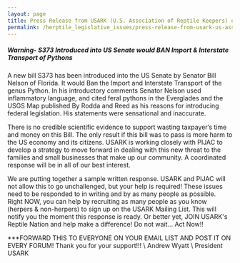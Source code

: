 ```yaml
---
layout: page
title: Press Release from USARK (U.S. Association of Reptile Keepers) opposing S.373
permalink: /herptile_legislative_issues/press-release-from-usark-us-association-of-reptile-keepers-opposing-s373.html
---
```


##### Warning- S373 Introduced into US Senate would BAN Import & Interstate Transport of Pythons
 
A new bill S373 has been introduced into the US Senate by Senator Bill Nelson of Florida. It would Ban the Import and Interstate Transport of the genus Python. In his introductory comments Senator Nelson used inflammatory language, and cited feral pythons in the Everglades and the USGS Map published By Rodda and Reed as his reasons for introducing federal legislation. His statements were sensational and inaccurate.
 
There is no credible scientific evidence to support wasting taxpayer’s time and money on this Bill. The only result if this bill was to pass is more harm to the US economy and its citizens. USARK is working closely with PIJAC to develop a strategy to move forward in dealing with this new threat to the families and small businesses that make up our community. A coordinated response will be in all of our best interest.
 
We are putting together a sample written response. USARK and PIJAC will not allow this to go unchallenged, but your help is required! These issues need to be responded to in writing and by as many people as possible. Right NOW, you can help by recruiting as many people as you know (herpers & non-herpers) to sign up on the USARK Mailing List. This will notify you the moment this response is ready. Or better yet, JOIN USARK's Reptile Nation and help make a difference! Do not wait... Act Now!!
 
***FORWARD THIS TO EVERYONE ON YOUR EMAIL LIST AND POST IT ON EVERY FORUM!
Thank you for your support!!! \\
Andrew Wyatt \\
President USARK